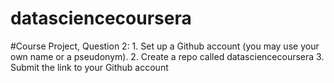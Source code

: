 # datasciencecoursera
#Course Project, Question 2: 1. Set up a Github account (you may use your own name or a pseudonym). 2. Create a repo called datasciencecoursera 3. Submit the link to your Github account

